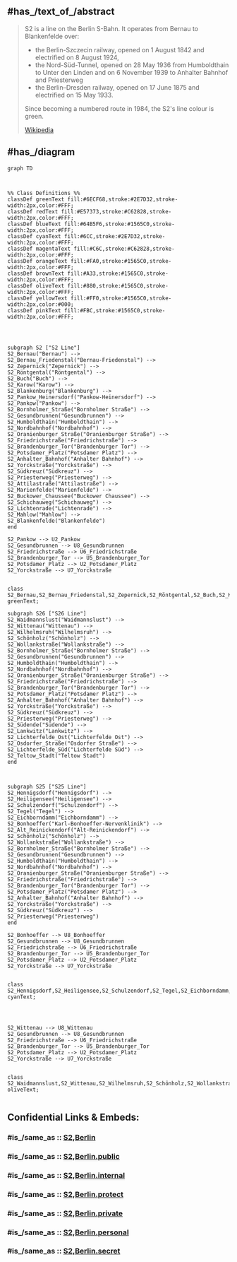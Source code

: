 
## #has_/text_of_/abstract 


> S2 is a line on the Berlin S-Bahn. It operates from Bernau to Blankenfelde over:
> - the Berlin-Szczecin railway, opened on 1 August 1842 and electrified on 8 August 1924,
> - the Nord-Süd-Tunnel, opened on 28 May 1936 from Humboldthain to Unter den Linden and on 6 November 1939 to Anhalter Bahnhof and Priesterweg
> - the Berlin–Dresden railway, opened on 17 June 1875 and electrified on 15 May 1933.
>
> Since becoming a numbered route in 1984, the S2's line colour is green.
>
> [Wikipedia](https://en.wikipedia.org/wiki/S2%20(Berlin))
> 


## #has_/diagram 


```mermaid
graph TD



%% Class Definitions %%
classDef greenText fill:#6ECF68,stroke:#2E7D32,stroke-width:2px,color:#FFF;
classDef redText fill:#E57373,stroke:#C62828,stroke-width:2px,color:#FFF;
classDef blueText fill:#64B5F6,stroke:#1565C0,stroke-width:2px,color:#FFF;
classDef cyanText fill:#6CC,stroke:#2E7D32,stroke-width:2px,color:#FFF;
classDef magentaText fill:#C6C,stroke:#C62828,stroke-width:2px,color:#FFF;
classDef orangeText fill:#FA0,stroke:#1565C0,stroke-width:2px,color:#FFF;
classDef brownText fill:#A33,stroke:#1565C0,stroke-width:2px,color:#FFF;
classDef oliveText fill:#880,stroke:#1565C0,stroke-width:2px,color:#FFF;
classDef yellowText fill:#FF0,stroke:#1565C0,stroke-width:2px,color:#000;
classDef pinkText fill:#FBC,stroke:#1565C0,stroke-width:2px,color:#FFF;




subgraph S2 ["S2 Line"]
S2_Bernau("Bernau") --> 
S2_Bernau_Friedenstal("Bernau-Friedenstal") --> 
S2_Zepernick("Zepernick") --> 
S2_Röntgental("Röntgental") --> 
S2_Buch("Buch") --> 
S2_Karow("Karow") --> 
S2_Blankenburg("Blankenburg") --> 
S2_Pankow_Heinersdorf("Pankow-Heinersdorf") --> 
S2_Pankow("Pankow") --> 
S2_Bornholmer_Straße("Bornholmer Straße") --> 
S2_Gesundbrunnen("Gesundbrunnen") --> 
S2_Humboldthain("Humboldthain") --> 
S2_Nordbahnhof("Nordbahnhof") --> 
S2_Oranienburger_Straße("Oranienburger Straße") --> 
S2_Friedrichstraße("Friedrichstraße") --> 
S2_Brandenburger_Tor("Brandenburger Tor") --> 
S2_Potsdamer_Platz("Potsdamer Platz") --> 
S2_Anhalter_Bahnhof("Anhalter Bahnhof") --> 
S2_Yorckstraße("Yorckstraße") --> 
S2_Südkreuz("Südkreuz") --> 
S2_Priesterweg("Priesterweg") --> 
S2_Attilastraße("Attilastraße") --> 
S2_Marienfelde("Marienfelde") --> 
S2_Buckower_Chaussee("Buckower Chaussee") --> 
S2_Schichauweg("Schichauweg") --> 
S2_Lichtenrade("Lichtenrade") --> 
S2_Mahlow("Mahlow") --> 
S2_Blankenfelde("Blankenfelde")
end

S2_Pankow --> U2_Pankow
S2_Gesundbrunnen --> U8_Gesundbrunnen
S2_Friedrichstraße --> U6_Friedrichstraße
S2_Brandenburger_Tor --> U5_Brandenburger_Tor
S2_Potsdamer_Platz --> U2_Potsdamer_Platz
S2_Yorckstraße --> U7_Yorckstraße


class S2_Bernau,S2_Bernau_Friedenstal,S2_Zepernick,S2_Röntgental,S2_Buch,S2_Karow,S2_Blankenburg,S2_Pankow_Heinersdorf,S2_Pankow,S2_Bornholmer_Straße,S2_Gesundbrunnen,S2_Humboldthain,S2_Nordbahnhof,S2_Oranienburger_Straße,S2_Friedrichstraße,S2_Brandenburger_Tor,S2_Potsdamer_Platz,S2_Anhalter_Bahnhof,S2_Yorckstraße,S2_Südkreuz,S2_Priesterweg,S2_Attilastraße,S2_Marienfelde,S2_Buckower_Chaussee,S2_Schichauweg,S2_Lichtenrade,S2_Mahlow,S2_Blankenfelde greenText;

subgraph S26 ["S26 Line"]
S2_Waidmannslust("Waidmannslust") --> 
S2_Wittenau("Wittenau") --> 
S2_Wilhelmsruh("Wilhelmsruh") --> 
S2_Schönholz("Schönholz") --> 
S2_Wollankstraße("Wollankstraße") --> 
S2_Bornholmer_Straße("Bornholmer Straße") --> 
S2_Gesundbrunnen("Gesundbrunnen") --> 
S2_Humboldthain("Humboldthain") --> 
S2_Nordbahnhof("Nordbahnhof") --> 
S2_Oranienburger_Straße("Oranienburger Straße") --> 
S2_Friedrichstraße("Friedrichstraße") --> 
S2_Brandenburger_Tor("Brandenburger Tor") --> 
S2_Potsdamer_Platz("Potsdamer Platz") --> 
S2_Anhalter_Bahnhof("Anhalter Bahnhof") --> 
S2_Yorckstraße("Yorckstraße") --> 
S2_Südkreuz("Südkreuz") --> 
S2_Priesterweg("Priesterweg") --> 
S2_Südende("Südende") --> 
S2_Lankwitz("Lankwitz") --> 
S2_Lichterfelde_Ost("Lichterfelde Ost") --> 
S2_Osdorfer_Straße("Osdorfer Straße") --> 
S2_Lichterfelde_Süd("Lichterfelde Süd") --> 
S2_Teltow_Stadt("Teltow Stadt")
end



subgraph S25 ["S25 Line"]
S2_Hennigsdorf("Hennigsdorf") --> 
S2_Heiligensee("Heiligensee") --> 
S2_Schulzendorf("Schulzendorf") --> 
S2_Tegel("Tegel") --> 
S2_Eichborndamm("Eichborndamm") --> 
S2_Bonhoeffer("Karl-Bonhoeffer-Nervenklinik") --> 
S2_Alt_Reinickendorf("Alt-Reinickendorf") --> 
S2_Schönholz("Schönholz") --> 
S2_Wollankstraße("Wollankstraße") --> 
S2_Bornholmer_Straße("Bornholmer Straße") --> 
S2_Gesundbrunnen("Gesundbrunnen") --> 
S2_Humboldthain("Humboldthain") --> 
S2_Nordbahnhof("Nordbahnhof") --> 
S2_Oranienburger_Straße("Oranienburger Straße") --> 
S2_Friedrichstraße("Friedrichstraße") --> 
S2_Brandenburger_Tor("Brandenburger Tor") --> 
S2_Potsdamer_Platz("Potsdamer Platz") --> 
S2_Anhalter_Bahnhof("Anhalter Bahnhof") --> 
S2_Yorckstraße("Yorckstraße") --> 
S2_Südkreuz("Südkreuz") --> 
S2_Priesterweg("Priesterweg")
end

S2_Bonhoeffer --> U8_Bonhoeffer
S2_Gesundbrunnen --> U8_Gesundbrunnen
S2_Friedrichstraße --> U6_Friedrichstraße
S2_Brandenburger_Tor --> U5_Brandenburger_Tor
S2_Potsdamer_Platz --> U2_Potsdamer_Platz
S2_Yorckstraße --> U7_Yorckstraße 


class S2_Hennigsdorf,S2_Heiligensee,S2_Schulzendorf,S2_Tegel,S2_Eichborndamm,S2_Bonhoeffer,S2_Alt_Reinickendorf,S2_Schönholz,S2_Wollankstraße,S2_Bornholmer_Straße,S2_Gesundbrunnen,S2_Humboldthain,S2_Nordbahnhof,S2_Oranienburger_Straße,S2_Friedrichstraße,S2_Brandenburger_Tor,S2_Potsdamer_Platz,S2_Anhalter_Bahnhof,S2_Yorckstraße,S2_Südkreuz,S2_Priesterweg cyanText;




S2_Wittenau --> U8_Wittenau
S2_Gesundbrunnen --> U8_Gesundbrunnen
S2_Friedrichstraße --> U6_Friedrichstraße
S2_Brandenburger_Tor --> U5_Brandenburger_Tor
S2_Potsdamer_Platz --> U2_Potsdamer_Platz
S2_Yorckstraße --> U7_Yorckstraße


class S2_Waidmannslust,S2_Wittenau,S2_Wilhelmsruh,S2_Schönholz,S2_Wollankstraße,S2_Bornholmer_Straße,S2_Gesundbrunnen,S2_Humboldthain,S2_Nordbahnhof,S2_Oranienburger_Straße,S2_Friedrichstraße,S2_Brandenburger_Tor,S2_Potsdamer_Platz,S2_Anhalter_Bahnhof,S2_Yorckstraße,S2_Südkreuz,S2_Priesterweg,S2_Südende,S2_Lankwitz,S2_Lichterfelde_Ost,S2_Osdorfer_Straße,S2_Lichterfelde_Süd,S2_Teltow_Stadt oliveText;


```


## Confidential Links & Embeds: 

### #is_/same_as :: [S2,Berlin](S2,Berlin.md) 

### #is_/same_as :: [S2,Berlin.public](/_public/Earth/Continent/Europe/Europe~Central/Germany/Germany~West/State~Berlin/cities~Berlin/cities~Berlin/Berlin-city/S-Bahn,Berlin/S2,Berlin.public.md) 

### #is_/same_as :: [S2,Berlin.internal](/_internal/Earth/Continent/Europe/Europe~Central/Germany/Germany~West/State~Berlin/cities~Berlin/cities~Berlin/Berlin-city/S-Bahn,Berlin/S2,Berlin.internal.md) 

### #is_/same_as :: [S2,Berlin.protect](/_protect/Earth/Continent/Europe/Europe~Central/Germany/Germany~West/State~Berlin/cities~Berlin/cities~Berlin/Berlin-city/S-Bahn,Berlin/S2,Berlin.protect.md) 

### #is_/same_as :: [S2,Berlin.private](/_private/Earth/Continent/Europe/Europe~Central/Germany/Germany~West/State~Berlin/cities~Berlin/cities~Berlin/Berlin-city/S-Bahn,Berlin/S2,Berlin.private.md) 

### #is_/same_as :: [S2,Berlin.personal](/_personal/Earth/Continent/Europe/Europe~Central/Germany/Germany~West/State~Berlin/cities~Berlin/cities~Berlin/Berlin-city/S-Bahn,Berlin/S2,Berlin.personal.md) 

### #is_/same_as :: [S2,Berlin.secret](/_secret/Earth/Continent/Europe/Europe~Central/Germany/Germany~West/State~Berlin/cities~Berlin/cities~Berlin/Berlin-city/S-Bahn,Berlin/S2,Berlin.secret.md)

